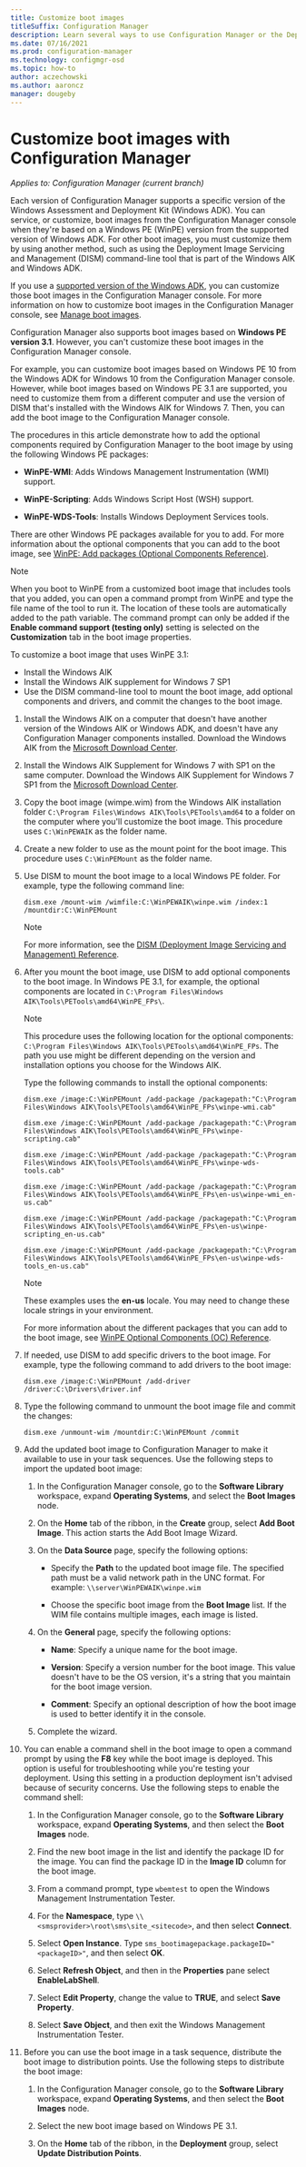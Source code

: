 ```yaml
---
title: Customize boot images
titleSuffix: Configuration Manager
description: Learn several ways to use Configuration Manager or the Deployment Image Servicing and Management (DISM) command-line tool to customize a boot image.
ms.date: 07/16/2021
ms.prod: configuration-manager
ms.technology: configmgr-osd
ms.topic: how-to
author: aczechowski
ms.author: aaroncz
manager: dougeby
---
```


# Customize boot images with Configuration Manager

*Applies to: Configuration Manager (current branch)*

Each version of Configuration Manager supports a specific version of the Windows Assessment and Deployment Kit (Windows ADK). You can service, or customize, boot images from the Configuration Manager console when they're based on a Windows PE (WinPE) version from the supported version of Windows ADK. For other boot images, you must customize them by using another method, such as using the Deployment Image Servicing and Management (DISM) command-line tool that is part of the Windows AIK and Windows ADK.

If you use a [supported version of the Windows ADK](../../core/plan-design/configs/support-for-windows-adk.md), you can customize those boot images in the Configuration Manager console. For more information on how to customize boot images in the Configuration Manager console, see [Manage boot images](manage-boot-images.md#modify-a-boot-image).

Configuration Manager also supports boot images based on **Windows PE version 3.1**. However, you can't customize these boot images in the Configuration Manager console.

For example, you can customize boot images based on Windows PE 10 from the Windows ADK for Windows 10 from the Configuration Manager console. However, while boot images based on Windows PE 3.1 are supported, you need to customize them from a different computer and use the version of DISM that's installed with the Windows AIK for Windows 7. Then, you can add the boot image to the Configuration Manager console.

The procedures in this article demonstrate how to add the optional components required by Configuration Manager to the boot image by using the following Windows PE packages:

- **WinPE-WMI**: Adds Windows Management Instrumentation (WMI) support.

- **WinPE-Scripting**: Adds Windows Script Host (WSH) support.

- **WinPE-WDS-Tools**: Installs Windows Deployment Services tools.

There are other Windows PE packages available for you to add. For more information about the optional components that you can add to the boot image, see [WinPE: Add packages (Optional Components Reference)](/windows-hardware/manufacture/desktop/winpe-add-packages--optional-components-reference).

> [!NOTE]
> When you boot to WinPE from a customized boot image that includes tools that you added, you can open a command prompt from WinPE and type the file name of the tool to run it. The location of these tools are automatically added to the path variable. The command prompt can only be added if the **Enable command support (testing only)** setting is selected on the **Customization** tab in the boot image properties.

To customize a boot image that uses WinPE 3.1:

- Install the Windows AIK
- Install the Windows AIK supplement for Windows 7 SP1
- Use the DISM command-line tool to mount the boot image, add optional components and drivers, and commit the changes to the boot image.

1. Install the Windows AIK on a computer that doesn't have another version of the Windows AIK or Windows ADK, and doesn't have any Configuration Manager components installed. Download the Windows AIK from the [Microsoft Download Center](https://www.microsoft.com/download/details.aspx?id=5753).

1. Install the Windows AIK Supplement for Windows 7 with SP1 on the same computer. Download the Windows AIK Supplement for Windows 7 SP1 from the [Microsoft Download Center](https://www.microsoft.com/download/details.aspx?id=5188).

1. Copy the boot image (wimpe.wim) from the Windows AIK installation folder `C:\Program Files\Windows AIK\Tools\PETools\amd64` to a folder on the computer where you'll customize the boot image. This procedure uses `C:\WinPEWAIK` as the folder name.

1. Create a new folder to use as the mount point for the boot image. This procedure uses `C:\WinPEMount` as the folder name.

1. Use DISM to mount the boot image to a local Windows PE folder. For example, type the following command line:

    `dism.exe /mount-wim /wimfile:C:\WinPEWAIK\winpe.wim /index:1 /mountdir:C:\WinPEMount`

    > [!NOTE]
    > For more information, see the [DISM (Deployment Image Servicing and Management) Reference](/windows-hardware/manufacture/desktop/dism-reference--deployment-image-servicing-and-management).

1. After you mount the boot image, use DISM to add optional components to the boot image. In Windows PE 3.1, for example, the optional components are located in `C:\Program Files\Windows AIK\Tools\PETools\amd64\WinPE_FPs\`.

    > [!NOTE]
    > This procedure uses the following location for the optional components: `C:\Program Files\Windows AIK\Tools\PETools\amd64\WinPE_FPs`. The path you use might be different depending on the version and installation options you choose for the Windows AIK.

    Type the following commands to install the optional components:

    ```Command
    dism.exe /image:C:\WinPEMount /add-package /packagepath:"C:\Program Files\Windows AIK\Tools\PETools\amd64\WinPE_FPs\winpe-wmi.cab"

    dism.exe /image:C:\WinPEMount /add-package /packagepath:"C:\Program Files\Windows AIK\Tools\PETools\amd64\WinPE_FPs\winpe-scripting.cab"

    dism.exe /image:C:\WinPEMount /add-package /packagepath:"C:\Program Files\Windows AIK\Tools\PETools\amd64\WinPE_FPs\winpe-wds-tools.cab"

    dism.exe /image:C:\WinPEMount /add-package /packagepath:"C:\Program Files\Windows AIK\Tools\PETools\amd64\WinPE_FPs\en-us\winpe-wmi_en-us.cab"

    dism.exe /image:C:\WinPEMount /add-package /packagepath:"C:\Program Files\Windows AIK\Tools\PETools\amd64\WinPE_FPs\en-us\winpe-scripting_en-us.cab"

    dism.exe /image:C:\WinPEMount /add-package /packagepath:"C:\Program Files\Windows AIK\Tools\PETools\amd64\WinPE_FPs\en-us\winpe-wds-tools_en-us.cab"
    ```

    > [!NOTE]
    > These examples uses the **en-us** locale. You may need to change these locale strings in your environment.
    >
    > For more information about the different packages that you can add to the boot image, see [WinPE Optional Components (OC) Reference](/windows-hardware/manufacture/desktop/winpe-add-packages--optional-components-reference).

1. If needed, use DISM to add specific drivers to the boot image. For example, type the following command to add drivers to the boot image:

    `dism.exe /image:C:\WinPEMount /add-driver /driver:C:\Drivers\driver.inf`

1. Type the following command to unmount the boot image file and commit the changes:

    `dism.exe /unmount-wim /mountdir:C:\WinPEMount /commit`

1. Add the updated boot image to Configuration Manager to make it available to use in your task sequences. Use the following steps to import the updated boot image:

    1. In the Configuration Manager console, go to the **Software Library** workspace, expand **Operating Systems**, and select the **Boot Images** node.

    1. On the **Home** tab of the ribbon, in the **Create** group, select **Add Boot Image**. This action starts the Add Boot Image Wizard.

    1. On the **Data Source** page, specify the following options:

        - Specify the **Path** to the updated boot image file. The specified path must be a valid network path in the UNC format. For example: `\\server\WinPEWAIK\winpe.wim`

        - Choose the specific boot image from the **Boot Image** list. If the WIM file contains multiple images, each image is listed.

    1. On the **General** page, specify the following options:

        - **Name**: Specify a unique name for the boot image.

        - **Version**: Specify a version number for the boot image. This value doesn't have to be the OS version, it's a string that you maintain for the boot image version.

        - **Comment**: Specify an optional description of how the boot image is used to better identify it in the console.

    1. Complete the wizard.

1. You can enable a command shell in the boot image to open a command prompt by using the **F8** key while the boot image is deployed. This option is useful for troubleshooting while you're testing your deployment. Using this setting in a production deployment isn't advised because of security concerns. Use the following steps to enable the command shell:

    1. In the Configuration Manager console, go to the **Software Library** workspace, expand **Operating Systems**, and then select the **Boot Images** node.

    1. Find the new boot image in the list and identify the package ID for the image. You can find the package ID in the **Image ID** column for the boot image.

    1. From a command prompt, type `wbemtest` to open the Windows Management Instrumentation Tester.

    1. For the **Namespace**, type `\\<smsprovider>\root\sms\site_<sitecode>`, and then select **Connect**.

    1. Select **Open Instance**. Type `sms_bootimagepackage.packageID="<packageID>"`, and then select **OK**.

    1. Select **Refresh Object**, and then in the **Properties** pane select **EnableLabShell**.

    1. Select **Edit Property**, change the value to **TRUE**, and select **Save Property**.

    1. Select **Save Object**, and then exit the Windows Management Instrumentation Tester.

1. Before you can use the boot image in a task sequence, distribute the boot image to distribution points. Use the following steps to distribute the boot image:

    1. In the Configuration Manager console, go to the **Software Library** workspace, expand **Operating Systems**, and then select the **Boot Images** node.

    1. Select the new boot image based on Windows PE 3.1.

    1. On the **Home** tab of the ribbon, in the **Deployment** group, select **Update Distribution Points**.
